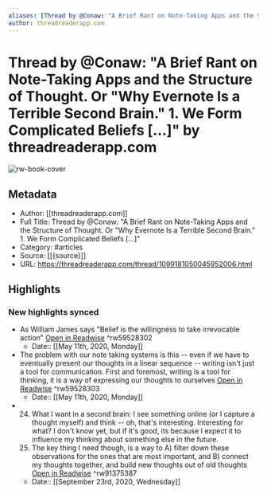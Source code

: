 ```yaml
---
aliases: [Thread by @Conaw: "A Brief Rant on Note-Taking Apps and the Structure of Thought. Or "Why Evernote Is a Terrible Second Brain." 1. We Form Complicated Beliefs […]", Thread by @Conaw: "A Brief Rant on Note-Taking Apps and the Structure of Thought. Or "Why Evernote Is a Terrible Second Brain." 1. We Form Complicated Beliefs […]"]
author: threadreaderapp.com
---
```

# Thread by @Conaw: "A Brief Rant on Note-Taking Apps and the Structure of Thought. Or "Why Evernote Is a Terrible Second Brain." 1. We Form Complicated Beliefs […]" by threadreaderapp.com

![rw-book-cover](https://readwise-assets.s3.amazonaws.com/static/images/article4.6bc1851654a0.png)

## Metadata
- Author: [[threadreaderapp.com]]
- Full Title: Thread by @Conaw: "A Brief Rant on Note-Taking Apps and the Structure of Thought. Or "Why Evernote Is a Terrible Second Brain." 1. We Form Complicated Beliefs […]"
- Category: #articles
- Source: [[{source}]]
- URL: https://threadreaderapp.com/thread/1099181050045952006.html

## Highlights
### New highlights synced
- As William James says "Belief is the willingness to take irrevocable action" [Open in Readwise](https://readwise.io/open/59528302) ^rw59528302
    - Date:: [[May 11th, 2020, Monday]]
- The problem with our note taking systems is this -- even if we have to eventually present our thoughts in a linear sequence -- writing isn't just a tool for communication. First and foremost, writing is a tool for thinking, it is a way of expressing our thoughts to ourselves [Open in Readwise](https://readwise.io/open/59528303) ^rw59528303
    - Date:: [[May 11th, 2020, Monday]]
- 24. What I want in a second brain: I see something online (or I capture a thought myself) and think -- oh, that's interesting. Interesting for what? I don't know yet, but if it's good, its because I expect it to influence my thinking about something else in the future.
  25. The key thing I need though, is a way to A) filter down these observations for the ones that are most important, and B) connect my thoughts together, and build new thoughts out of old thoughts [Open in Readwise](https://readwise.io/open/91375387) ^rw91375387
    - Date:: [[September 23rd, 2020, Wednesday]]
